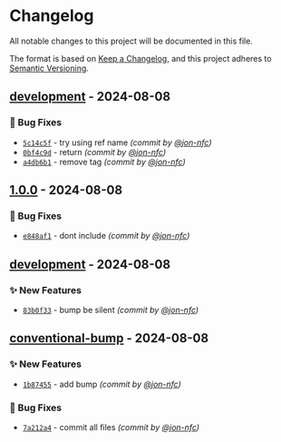 # Changelog
All notable changes to this project will be documented in this file.

The format is based on [Keep a Changelog](https://keepachangelog.com/en/1.0.0/),
and this project adheres to [Semantic Versioning](https://semver.org/spec/v2.0.0.html).

## [development] - 2024-08-08
### :bug: Bug Fixes
- [`5c14c5f`](https://github.com/nofusscomputing/scratchpad/commit/5c14c5f21d750d73b9e63c43434fbf9e8d2c9fa4) - try using ref name *(commit by [@jon-nfc](https://github.com/jon-nfc))*
- [`0bf4c9d`](https://github.com/nofusscomputing/scratchpad/commit/0bf4c9d424948b5ac34d186ab63a90d7ab66a461) - return *(commit by [@jon-nfc](https://github.com/jon-nfc))*
- [`a4db6b1`](https://github.com/nofusscomputing/scratchpad/commit/a4db6b12766e4465afb372eb19e0699625af7a18) - remove tag *(commit by [@jon-nfc](https://github.com/jon-nfc))*


## [1.0.0] - 2024-08-08
### :bug: Bug Fixes
- [`e848af1`](https://github.com/nofusscomputing/scratchpad/commit/e848af1b3b3b2370ad403794393341261669239a) - dont include *(commit by [@jon-nfc](https://github.com/jon-nfc))*


## [development] - 2024-08-08
### :sparkles: New Features
- [`83b0f33`](https://github.com/nofusscomputing/scratchpad/commit/83b0f334751695ba313bc8805d5da3067643fca0) - bump be silent *(commit by [@jon-nfc](https://github.com/jon-nfc))*


## [conventional-bump] - 2024-08-08
### :sparkles: New Features
- [`1b87455`](https://github.com/nofusscomputing/scratchpad/commit/1b8745536082a03f6d4ae1175b7226b3f120bfc1) - add bump *(commit by [@jon-nfc](https://github.com/jon-nfc))*

### :bug: Bug Fixes
- [`7a212a4`](https://github.com/nofusscomputing/scratchpad/commit/7a212a42edacb802219db544ee85bb25920236fe) - commit all files *(commit by [@jon-nfc](https://github.com/jon-nfc))*

[conventional-bump]: https://github.com/nofusscomputing/scratchpad/compare/0.51.0...conventional-bump
[development]: https://github.com/nofusscomputing/scratchpad/compare/1.0.0...development
[1.0.0]: https://github.com/nofusscomputing/scratchpad/compare/v0.3.0...1.0.0
[development]: https://github.com/nofusscomputing/scratchpad/compare/1.1.0...development

